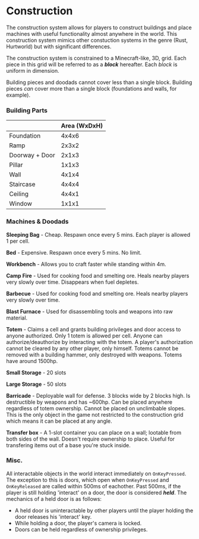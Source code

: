 # Construction #
The construction system allows for players to construct buildings and place machines with useful functionality almost anywhere in the world. This construction system mimics other constuction systems in the genre (Rust, Hurtworld) but with significant differences.

The construction system is constrained to a Minecraft-like, 3D, grid. Each piece in this grid will be referred to as a ***block*** hereafter. Each *block* is uniform in dimension.

Building pieces and doodads cannot cover less than a single block. Building pieces *can* cover more than a single block (foundations and walls, for example).


### Building Parts ###
|                   | Area (WxDxH)  |
| ----------------- | ------------- |
| Foundation        | 4x4x6         |
| Ramp              | 2x3x2         |
| Doorway + Door    | 2x1x3         |
| Pillar            | 1x1x3         |
| Wall              | 4x1x4         |
| Staircase         | 4x4x4         |
| Ceiling           | 4x4x1         |
| Window            | 1x1x1         |


### Machines & Doodads ###
**Sleeping Bag** - Cheap. Respawn once every 5 mins. Each player is allowed 1 per cell.

**Bed** - Expensive. Respawn once every 5 mins. No limit.

**Workbench** - Allows you to craft faster while standing within 4m.

**Camp Fire** - Used for cooking food and smelting ore. Heals nearby players very slowly over time. Disappears when fuel depletes.

**Barbecue** - Used for cooking food and smelting ore. Heals nearby players very slowly over time.

**Blast Furnace** - Used for disassembling tools and weapons into raw material.

**Totem** - Claims a cell and grants building privileges and door access to anyone authorized. Only 1 totem is allowed per cell. Anyone can authorize/deauthorize by interacting with the totem. A player's authorization cannot be cleared by any other player, only himself. Totems cannot be removed with a building hammer, only destroyed with weapons. Totems have around 1500hp.

**Small Storage** - 20 slots

**Large Storage** - 50 slots

**Barricade** - Deployable wall for defense. 3 blocks wide by 2 blocks high. Is destructible by weapons and has ~600hp. Can be placed anywhere regardless of totem ownership. Cannot be placed on unclimbable slopes. This is the only object in the game not restricted to the construction grid which means it can be placed at any angle.

**Transfer box** - A 1-slot container you can place on a wall; lootable from both sides of the wall. Doesn't require ownership to place. Useful for transfering items out of a base you're stuck inside.


### Misc. ###
All interactable objects in the world interact immediately on `OnKeyPressed`. The exception to this is doors, which open when `OnKeyPressed` and `OnKeyReleased` are called within 500ms of eachother. Past 500ms, if the player is still holding 'interact' on a door, the door is considered ***held***. The mechanics of a held door is as follows:
 - A held door is uninteractable by other players until the player holding the door releases his 'interact' key.
 - While holding a door, the player's camera is locked.
 - Doors can be held regardless of ownership privileges.

